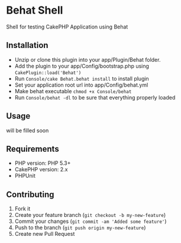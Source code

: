 # Behat Shell

Shell for testing CakePHP Application using Behat

## Installation

- Unzip or clone this plugin into your app/Plugin/Behat folder.
- Add the plugin to your app/Config/bootstrap.php using `CakePlugin::load('Behat')`
- Run `Console/cake Behat.behat install` to install plugin
- Set your application root url into app/Config/behat.yml
- Make behat executable `chmod +x Console/behat`
- Run `Console/behat -dl` to be sure that everything properly loaded

## Usage

will be filled soon

## Requirements

* PHP version: PHP 5.3+
* CakePHP version: 2.x
* PHPUnit

## Contributing

1. Fork it
2. Create your feature branch (`git checkout -b my-new-feature`)
3. Commit your changes (`git commit -am 'Added some feature'`)
4. Push to the branch (`git push origin my-new-feature`)
5. Create new Pull Request